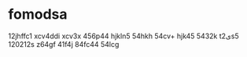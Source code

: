 # fomodsa
12jhffc1
xcv4ddi
xcv3x
456p44
hjkln5
54hkh
54cv+
hjk45
5432k
t2یs5
120212s
z64gf
41f4j
84fc44
54lcg
